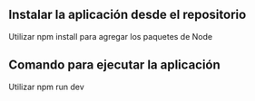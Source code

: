 ## Instalar la aplicación desde el repositorio

Utilizar npm install para agregar los paquetes de Node

## Comando para ejecutar la aplicación

Utilizar npm run dev